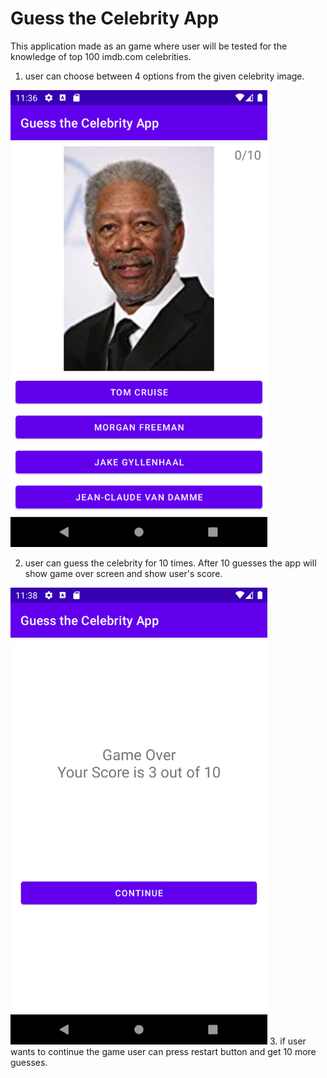 # Guess the Celebrity App
This application made as an game where user will be tested for the knowledge of top 100 imdb.com celebrities.
1. user can choose between 4 options from the given celebrity image.

<img src="https://github.com/azizkhon1612/GuesstheCelebrityApp/blob/master/app/src/main/res/screenshots/GuessTheCeleb1.png" alt="main screen" width="411" height="731">

2. user can guess the celebrity for 10 times. After 10 guesses the app will show game over screen and show user's score.
  <img src="https://github.com/azizkhon1612/GuesstheCelebrityApp/blob/master/app/src/main/res/screenshots/GuessTheCeleb2.png" alt="main screen" width="411" height="731">
3. if user wants to continue the game user can press restart button and get 10 more guesses.
